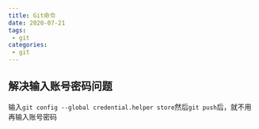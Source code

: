 ```yaml
---
title: Git命令
date: 2020-07-21
tags:
 - git
categories:
 - git
---
```

## 解决输入账号密码问题
输入`git config --global credential.helper store`然后`git push`后，就不用再输入账号密码
